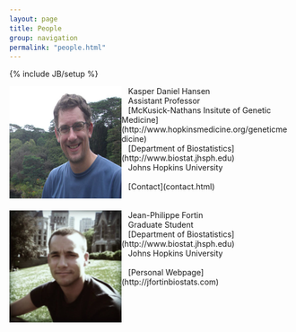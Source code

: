 ```yaml
---
layout: page
title: People
group: navigation
permalink: "people.html"
---
```

{% include JB/setup %}

<img alt = "Kasper Daniel Hansen" align="left" src="media/people/khansen.jpg" width=200 height=200/>
&nbsp;&nbsp;&nbsp;Kasper Daniel Hansen<br>
&nbsp;&nbsp;&nbsp;Assistant Professor<br>
&nbsp;&nbsp;&nbsp;[McKusick-Nathans Insitute of Genetic Medicine](http://www.hopkinsmedicine.org/geneticmedicine)<br>
&nbsp;&nbsp;&nbsp;[Department of Biostatistics](http://www.biostat.jhsph.edu)<br>
&nbsp;&nbsp;&nbsp;Johns Hopkins University<br>
<br>
&nbsp;&nbsp;&nbsp;[Contact](contact.html)<br>
<br><br>

<img alt = "Jean-Philippe Fortin" align="left" src="media/people/fortin.png" width=200 height=200/>
&nbsp;&nbsp;&nbsp;Jean-Philippe Fortin<br>
&nbsp;&nbsp;&nbsp;Graduate Student<br>
&nbsp;&nbsp;&nbsp;[Department of Biostatistics](http://www.biostat.jhsph.edu)<br>
&nbsp;&nbsp;&nbsp;Johns Hopkins University<br>
<br>
&nbsp;&nbsp;&nbsp;[Personal Webpage](http://jfortinbiostats.com)<br>
<br><br><br><br>



